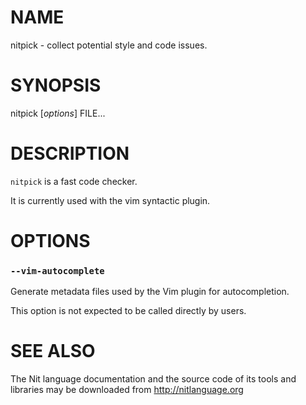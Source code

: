 # NAME

nitpick - collect potential style and code issues.

# SYNOPSIS

nitpick [*options*] FILE...

# DESCRIPTION

`nitpick` is a fast code checker.

It is currently used with the vim syntactic plugin.

# OPTIONS

### `--vim-autocomplete`
Generate metadata files used by the Vim plugin for autocompletion.

This option is not expected to be called directly by users.

# SEE ALSO

The Nit language documentation and the source code of its tools and libraries may be downloaded from <http://nitlanguage.org>
